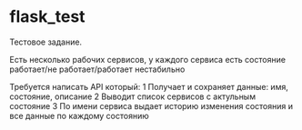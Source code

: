 # flask_test
Тестовое задание.

Есть несколько рабочих сервисов, у каждого сервиса есть состояние работает/не работает/работает нестабильно  

Требуется написать API который:
1  Получает и сохраняет данные: имя, состояние, описание
2  Выводит список сервисов с актульным состояние
3  По имени сервиса выдает историю изменения состояния и все данные по каждому состоянию
